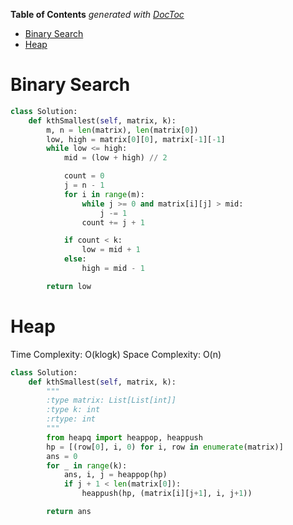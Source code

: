 <!-- START doctoc generated TOC please keep comment here to allow auto update -->
<!-- DON'T EDIT THIS SECTION, INSTEAD RE-RUN doctoc TO UPDATE -->
**Table of Contents**  *generated with [DocToc](https://github.com/thlorenz/doctoc)*

- [Binary Search](#binary-search)
- [Heap](#heap)

<!-- END doctoc generated TOC please keep comment here to allow auto update -->

# Binary Search

```python
class Solution:
    def kthSmallest(self, matrix, k):
        m, n = len(matrix), len(matrix[0])
        low, high = matrix[0][0], matrix[-1][-1]
        while low <= high:
            mid = (low + high) // 2

            count = 0
            j = n - 1
            for i in range(m):
                while j >= 0 and matrix[i][j] > mid:
                    j -= 1
                count += j + 1

            if count < k:
                low = mid + 1
            else:
                high = mid - 1

        return low
```

# Heap

Time Complexity: O(klogk)
Space Complexity: O(n)

```python
class Solution:
    def kthSmallest(self, matrix, k):
        """
        :type matrix: List[List[int]]
        :type k: int
        :rtype: int
        """
        from heapq import heappop, heappush
        hp = [(row[0], i, 0) for i, row in enumerate(matrix)]
        ans = 0
        for _ in range(k):
            ans, i, j = heappop(hp)
            if j + 1 < len(matrix[0]):
                heappush(hp, (matrix[i][j+1], i, j+1))

        return ans
```
